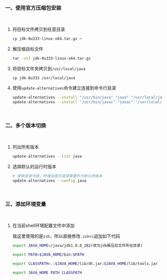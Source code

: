 ### 一、使用官方压缩包安装

<br/>

1. 将目标文件拷贝到任意目录
   ```sh
   cp jdk-8u333-linux-x64.tar.gz ~
   ```
2. 解压缩目标文件
   ```sh
   tar -zxf jdk-8u333-linux-x64.tar.gz
   ```
3. 将目标文件夹拷贝到`/usr/local/java`
   ```
   cp jdk-8u333 /usr/local/java
   ```
4. 使用`update-alternatives`命令建立连接到命令行目录
   ```sh
   update-alternatives --install "/usr/bin/java" "java" "/usr/local/java/jdk1.8.0_202/bin/java" 1112
   update-alternatives --install "/usr/bin/javac" "javac" "/usr/local/java/jdk1.8.0_202/bin/javac" 1112
   ```

<br/>

### 二、多个版本切换

<br/>

1. 列出所有版本
   ```sh
   update-alternatives --list java
   ```
2. 选择默认的运行时版本
   ```sh
   # 使用该命令是，终端会提示选择需要作为默认的版本
   update-alternatives --config java
   ```

<br/>

### 三、添加环境变量

<br/>

1. 在当前shell环境配置文件中添加
   
   我这里使用的是`zsh`，所以直接修改`.zshrc`追加如下代码
   ```sh
   export JAVA_HOME=/java/jdk1.8.0_202(改为jdk解压后文件所在目录)
   
   export PATH=$JAVA_HOME/bin:$PATH
   
   export CLASSPATH=.:$JAVA_HOME/lib/dt.jar:$JAVA_HOME/lib/tools.jar
   
   export JAVA_HOME PATH CLASSPATH
   
   ```
